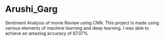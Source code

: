 # Arushi_Garg
Sentiment Analysis of movie Review using CNN. This project is made using various elements of machine learning and deep learning. I was able to achieve an amazing accuracy of 87.07%
